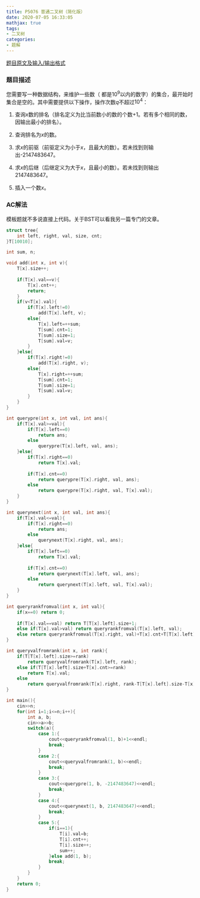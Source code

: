 ```yaml
---
title: P5076 普通二叉树（简化版）
date: 2020-07-05 16:33:05
mathjax: true
tags:
- 二叉树
categories:
- 题解
---
```


[题目原文及输入/输出格式](https://www.luogu.com.cn/problem/P5076)

### 题目描述

您需要写一种数据结构，来维护一些数（ 都是$10^9$以内的数字）的集合，最开始时集合是空的。其中需要提供以下操作，操作次数$q$不超过$10^4$：

1. 查询$x$数的排名（排名定义为比当前数小的数的个数+1。若有多个相同的数，因输出最小的排名）。

2. 查询排名为$x$的数。

3. 求$x$的前驱（前驱定义为小于$x$，且最大的数）。若未找到则输出-2147483647。

4. 求$x$的后继（后继定义为大于$x$，且最小的数）。若未找到则输出 2147483647。

5. 插入一个数$x$。

<!--more-->

### AC解法

模板题就不多说直接上代码。关于BST可以看我另一篇专门的文章。

```cpp
struct tree{
	int left, right, val, size, cnt;
}T[10010];

int sum, n;

void add(int x, int v){
	T[x].size++;
	
	if(T[x].val==v){
		T[x].cnt++;
		return;
	}
	if(v<T[x].val){
		if(T[x].left!=0)
			add(T[x].left, v);
		else{
			T[x].left=++sum;
			T[sum].cnt=1;
			T[sum].size=1;
			T[sum].val=v;
		}
	}else{
		if(T[x].right!=0)
			add(T[x].right, v);
		else{
			T[x].right=++sum;
			T[sum].cnt=1;
			T[sum].size=1;
			T[sum].val=v;
		}
	}
} 

int querypre(int x, int val, int ans){
	if(T[x].val>=val){
		if(T[x].left==0) 
			return ans;
		else 
			querypre(T[x].left, val, ans);
	}else{
		if(T[x].right==0) 
			return T[x].val;
			
		if(T[x].cnt==0)
			return querypre(T[x].right, val, ans);
		else
			return querypre(T[x].right, val, T[x].val);
	}
}

int querynext(int x, int val, int ans){
	if(T[x].val<=val){
		if(T[x].right==0)
			return ans;
		else
			querynext(T[x].right, val, ans);
	}else{
		if(T[x].left==0)
			return T[x].val;
		
		if(T[x].cnt==0)
			return querynext(T[x].left, val, ans);
		else 
			return querynext(T[x].left, val, T[x].val);
	}
}

int queryrankfromval(int x, int val){
	if(x==0) return 0;
	
	if(T[x].val==val) return T[T[x].left].size+1;
	else if(T[x].val>val) return queryrankfromval(T[x].left, val);
	else return queryrankfromval(T[x].right, val)+T[x].cnt+T[T[x].left].size;
}

int queryvalfromrank(int x, int rank){
	if(T[T[x].left].size>=rank)
		return queryvalfromrank(T[x].left, rank);
	else if(T[T[x].left].size+T[x].cnt>=rank)
		return T[x].val;
	else 
		return queryvalfromrank(T[x].right, rank-T[T[x].left].size-T[x].cnt);
}

int main(){
	cin>>n;
	for(int i=1;i<=n;i++){
		int a, b;
		cin>>a>>b;
		switch(a){
			case 1:{
				cout<<queryrankfromval(1, b)+1<<endl;
				break;
			}
			case 2:{
				cout<<queryvalfromrank(1, b)<<endl;
				break;
			}
			case 3:{
				cout<<querypre(1, b, -2147483647)<<endl;
				break;
			}
			case 4:{
				cout<<querynext(1, b, 2147483647)<<endl;
				break;
			}
			case 5:{
				if(i==1){
					T[i].val=b;
					T[i].cnt++;
					T[i].size++;
					sum++; 
				}else add(1, b);
				break;
			}
		}
	}
	return 0;
}
```


